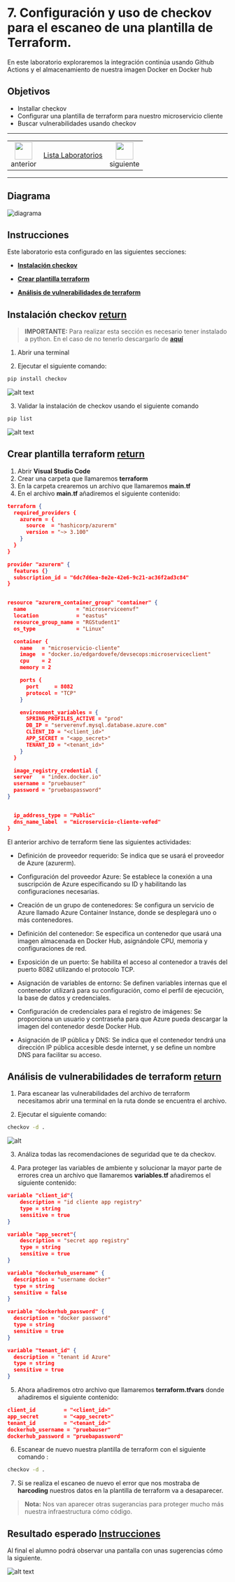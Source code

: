 # 7. Configuración y uso de checkov para el escaneo de una plantilla de Terraform. 

En este laboratorio exploraremos la integración continúa usando Github Actions y el almacenamiento de nuestra imagen Docker en Docker hub

## Objetivos
- Installar checkov
- Configurar una plantilla de terraform para nuestro microservicio cliente
- Buscar vulnerabilidades usando checkov 
---

<div style="width: 400px;">
        <table width="50%">
            <tr>
                <td style="text-align: center;">
                    <a href="../Capitulo7/"><img src="../images/anterior.png" width="40px"></a>
                    <br>anterior
                </td>
                <td style="text-align: center;">
                   <a href="../README.md">Lista Laboratorios</a>
                </td>
<td style="text-align: center;">
                    <a href="../Capitulo9/"><img src="../images/siguiente.png" width="40px"></a>
                    <br>siguiente
                </td>
            </tr>
        </table>
</div>

---



## Diagrama

![diagrama](../images/7/diagrama.png)


## Instrucciones
Este laboratorio esta configurado en las siguientes secciones: 

- **[Instalación checkov](#instalación-checkov-return)**

- **[Crear plantilla terraform](#crear-plantilla-terraform-return)**

- **[Análisis de vulnerabilidades de terraform](#análisis-de-vulnerabilidades-de-terraform-return)**


## Instalación checkov [return](#instrucciones)
> **IMPORTANTE:** Para realizar esta sección es necesario tener instalado a python. En el caso de no tenerlo descargarlo de **[aquí](https://www.python.org/downloads/)**


1. Abrir una terminal 

2. Ejecutar el siguiente comando: 

```bash
pip install checkov
```

![alt text](../images/7/1.png)

3. Validar la instalación de checkov usando el siguiente comando 

```bash
pip list
```

![alt text](../images/7/2.png)




## Crear plantilla terraform [return](#instrucciones)

1. Abrir **Visual Studio Code**
2. Crear una carpeta que llamaremos **terraform**
3. En la carpeta crearemos un archivo que llamaremos **main.tf**
4. En el archivo **main.tf** añadiremos el siguiente contenido: 

```json
terraform {
  required_providers {
    azurerm = {
      source  = "hashicorp/azurerm"
      version = "~> 3.100"
    }
  }
}

provider "azurerm" {
  features {}
  subscription_id = "6dc7d6ea-8e2e-42e6-9c21-ac36f2ad3c84"
}


resource "azurerm_container_group" "container" {
  name                = "microserviceenvf"
  location            = "eastus"
  resource_group_name = "RGStudent1"
  os_type             = "Linux"

  container {
    name   = "microservicio-cliente"
    image  = "docker.io/edgardovefe/devsecops:microserviceclient"
    cpu    = 2
    memory = 2

    ports {
      port     = 8082
      protocol = "TCP"
    }

    environment_variables = {
      SPRING_PROFILES_ACTIVE = "prod"
      DB_IP = "serverenvf.mysql.database.azure.com"
      CLIENT_ID = "<client_id>"
      APP_SECRET = "<app_secret>"
      TENANT_ID = "<tenant_id>"
    }
  }

  image_registry_credential {
  server   = "index.docker.io"
  username = "pruebauser"
  password = "pruebaspassword"
}


  ip_address_type = "Public"
  dns_name_label  = "microservicio-cliente-vefed" 
}

```

El anterior archivo de terraform tiene las siguientes actividades:

- Definición de proveedor requerido:
Se indica que se usará el proveedor de Azure (azurerm).

- Configuración del proveedor Azure:
Se establece la conexión a una suscripción de Azure especificando su ID y habilitando las configuraciones necesarias.

- Creación de un grupo de contenedores:
Se configura un servicio de Azure llamado Azure Container Instance, donde se desplegará uno o más contenedores.

- Definición del contenedor:
Se especifica un contenedor que usará una imagen almacenada en Docker Hub, asignándole CPU, memoria y configuraciones de red.

- Exposición de un puerto:
Se habilita el acceso al contenedor a través del puerto 8082 utilizando el protocolo TCP.

- Asignación de variables de entorno:
Se definen variables internas que el contenedor utilizará para su configuración, como el perfil de ejecución, la base de datos y credenciales.

- Configuración de credenciales para el registro de imágenes:
Se proporciona un usuario y contraseña para que Azure pueda descargar la imagen del contenedor desde Docker Hub.

- Asignación de IP pública y DNS:
Se indica que el contenedor tendrá una dirección IP pública accesible desde internet, y se define un nombre DNS para facilitar su acceso.





## Análisis de vulnerabilidades de terraform [return](#instrucciones)
1. Para escanear las vulnerabilidades del archivo de terraform necesitamos abrir una terminal en la ruta donde se encuentra el archivo. 

2. Ejecutar el siguiente comando:

```bash
checkov -d .
```
![alt](../images/7/3.png)


3. Análiza todas las recomendaciones de seguridad que te da checkov. 

4. Para proteger las variables de ambiente y solucionar la mayor parte de errores crea un archivo que llamaremos **variables.tf** añadiremos el siguiente contenido:

```json
variable "client_id"{
    description = "id cliente app registry"
    type = string
    sensitive = true
}

variable "app_secret"{
    description = "secret app registry"
    type = string
    sensitive = true
}

variable "dockerhub_username" {
  description = "username docker"
  type = string
  sensitive = false
}

variable "dockerhub_password" {
  description = "docker password"
  type = string
  sensitive = true
}

variable "tenant_id" {
  description = "tenant id Azure"
  type = string
  sensitive = true
}
```

5. Ahora añadiremos otro archivo que llamaremos **terraform.tfvars** donde añadiremos el siguiente contenido:

```json
client_id         = "<client_id>"
app_secret        = "<app_secret>"
tenant_id         = "<tenant_id>"
dockerhub_username = "pruebauser"
dockerhub_password = "pruebapassword"
```


6. Escanear de nuevo nuestra plantilla de terraform con el siguiente comando :

```bash
checkov -d . 
```

7. Si se realiza el escaneo de nuevo el error que nos mostraba de **harcoding** nuestros datos en la plantilla de terraform va a desaparecer. 

> **Nota:** Nos van aparecer otras sugerancias para proteger mucho más nuestra infraestructura cómo código. 


## Resultado esperado [Instrucciones](#instrucciones)

Al final el alumno podrá observar  una pantalla con unas sugerencias cómo la siguiente. 

![alt text](../images/7/4.png)